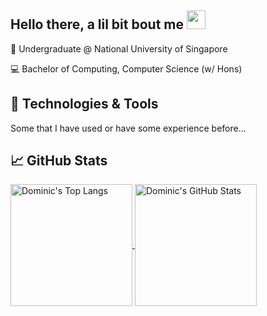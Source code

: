 ## Hello there, a lil bit bout me <img src="https://raw.githubusercontent.com/MartinHeinz/MartinHeinz/master/wave.gif" width="30px">

:notebook_with_decorative_cover: Undergraduate @ National University of Singapore

:computer: Bachelor of Computing, Computer Science (w/ Hons)

## 🔧 Technologies & Tools
Some that I have used or have some experience before...

## &#x1f4c8; GitHub Stats
<a href="https://github.com/anuraghazra/convoychat">
  <img align="center" height="195" alt="Dominic's Top Langs" src="https://github-readme-stats.vercel.app/api/top-langs/?username=domsterthebot&hide=lua&card_width=250&show_owner=true&show_icons=true&theme=gruvbox&count_private=true&layout=compact&cache_seconds=1800" />
</a>
<a href="https://github.com/anuraghazra/github-readme-stats">
  <img align="center" alt="Dominic's GitHub Stats" height="195" src="https://github-readme-stats.vercel.app/api?username=domsterthebot&show_icons=true&show_owner=true&theme=gruvbox&count_private=true&cache_seconds=1800&include_all_commits=true" />
</a>


<!-- <div style="display: flex; flex-direction: row">
  <a href="https://github.com/domsterthebot/domsterthebot" style="flex: 0.6">
    <img align="left" alt="Dominic's GitHub Stats" height="195" src="https://github-readme-stats.vercel.app/api?username=domsterthebot&show_icons=true&show_owner=true&theme=gruvbox&count_private=true&cache_seconds=1800&include_all_commits=true" />
  </a>
  <a href="https://github.com/domsterthebot/domsterthebot" style="flex: 0.4">
    <img align="left" alt="Dominic's Top Langs" height="195" src="https://github-readme-stats.vercel.app/api/top-langs/?username=domsterthebot&show_owner=true&show_icons=true&theme=gruvbox&count_private=true&layout=compact&cache_seconds=1800" />
  </a>
</div> -->

<!--
**domsterthebot/domsterthebot** is a ✨ _special_ ✨ repository because its `README.md` (this file) appears on your GitHub profile.

Here are some ideas to get you started:

- 🔭 I’m currently working on ...
- 🌱 I’m currently learning ...
- 👯 I’m looking to collaborate on ...
- 🤔 I’m looking for help with ...
- 💬 Ask me about ...
- 📫 How to reach me: ...
- 😄 Pronouns: ...
- ⚡ Fun fact: ...
-->
